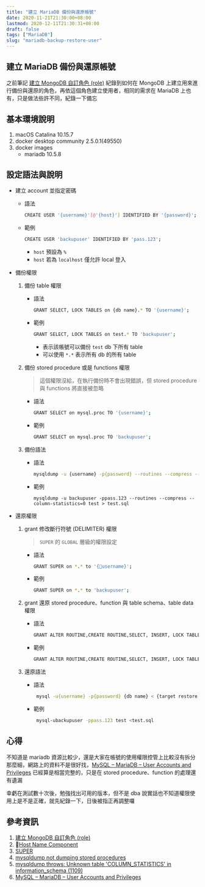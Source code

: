 ```yaml
---
title: "建立 MariaDB 備份與還原帳號"
date: 2020-11-21T21:30:00+08:00
lastmod: 2020-12-11T21:30:31+08:00
draft: false
tags: ["MariaDB"]
slug: "mariadb-backup-restore-user"
---
```


## 建立 MariaDB 備份與還原帳號

之前筆記 [建立 MongoDB 自訂角色 (role)](/mongodb-custom-role/) 紀錄到如何在 MongoDB 上建立用來進行備份與還原的角色，再依這個角色建立使用者，相同的需求在 MariaDB 上也有，只是做法些許不同，紀錄一下備忘

## 基本環境說明

1. macOS Catalina 10.15.7
2. docker desktop community 2.5.0.1(49550)
3. docker images
    - mariadb 10.5.8

## 設定語法與說明

- 建立 account 並指定密碼

    - 語法

        ```bash
        CREATE USER '{username}'[@'{host}'] IDENTIFIED BY '{password}';
        ```

    - 範例

        ```bash
        CREATE USER 'backupuser' IDENTIFIED BY 'pass.123';
        ```

        - `host` 預設為 `%`
        - `host` 若為 `localhost` 僅允許 local 登入

- 備份權限

    1. 備份 table 權限
       
        - 語法
    
            ```bash
            GRANT SELECT, LOCK TABLES on {db name}.* TO '{username}';
            ```

        - 範例

            ```bash
            GRANT SELECT, LOCK TABLES on test.* TO 'backupuser';
            ```

            - 表示該帳號可以備份 `test` db 下所有 table
            - 可以使用 `*.*` 表示所有 db 的所有 table

    2. 備份 stored procedure 或是 functions 權限

        > 這個權限沒給，在執行備份時不會出現錯誤，但 stored procedure 與 functions 將直接被忽略

        - 語法
        
            ```bash
            GRANT SELECT on mysql.proc TO '{username}';
            ```
        
        - 範例

            ```bash
            GRANT SELECT on mysql.proc TO 'backupuser';
            ```

    3. 備份語法

        - 語法

            ```bash
            mysqldump -u {username} -p{password} --routines --compress --column-statistics=0 {db name}  > {backup target file name}
            ```

        - 範例

            ```bash
            mysqldump -u backupuser -ppass.123 --routines --compress --column-statistics=0 test > test.sql
            ```

- 還原權限

    1. grant 修改斷行符號 (DELIMITER) 權限

        > `SUPER` 的 `GLOBAL` 層級的權限設定

        - 語法

            ```bash
            GRANT SUPER on *.* to '{username}';
            ```

        - 範例

            ```bash
            GRANT SUPER on *.* to 'backupuser';
            ```
    
    2. grant 還原 stored procedure、function 與 table schema、table data 權限

        - 語法

            ```bash
            GRANT ALTER ROUTINE,CREATE ROUTINE,SELECT, INSERT, LOCK TABLES, CREATE, Drop, CREATE TEMPORARY TABLES, INDEX, ALTER on {db name}.* TO '{username}';
            ```

        - 範例

            ```bash
            GRANT ALTER ROUTINE,CREATE ROUTINE,SELECT, INSERT, LOCK TABLES, CREATE, Drop, CREATE TEMPORARY TABLES, INDEX, ALTER on test.* TO 'backupuser';
            ```

    3. 還原語法

        - 語法

            ```bash
             mysql -u{username} -p{password} {db name} < {target restore sql file name}
            ```

        - 範例

            ```bash
             mysql-ubackupuser -ppass.123 test <test.sql
            ```

## 心得

不知道是 mariadb 資源比較少，還是大家在帳號的使用權限控管上比較沒有拆分那麼細，網路上的資料不是很好找，[MySQL – MariaDB – User Accounts and Privileges](https://devopspoints.com/mysql-mariadb-user-accounts-and-privileges.html) 已經算是相當完整的，只是在 stored procedure、function 的處理還有遺漏

幸虧在測試數十次後，勉強找出可用的版本，但不是 dba 說實話也不知道權限使用上是不是正確，就先紀錄一下，日後被指正再調整囉

## 參考資訊

1. [建立 MongoDB 自訂角色 (role)](/mongodb-custom-role/)
2. [Host Name Component](https://mariadb.com/kb/en/create-user/#host-name-component)
3. [SUPER](https://mariadb.com/kb/en/grant/#super)
4. [mysqldump not dumping stored procedures](https://stackoverflow.com/a/46556708)
5. [mysqldump throws: Unknown table 'COLUMN_STATISTICS' in information_schema (1109)](https://serverfault.com/questions/912162/mysqldump-throws-unknown-table-column-statistics-in-information-schema-1109)
6. [MySQL – MariaDB – User Accounts and Privileges](https://devopspoints.com/mysql-mariadb-user-accounts-and-privileges.html)
